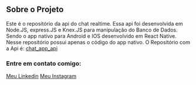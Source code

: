 ## Sobre o Projeto

Este é o repositório da api do chat realtime. Essa api foi desenvolvida em
Node.JS, express.JS e Knex.JS para manipulação do Banco de Dados. Sendo o app
nativo para Android e IOS desenvolvido em React Native. Nesse repositório possui
apenas o código do app nativo. O Repositório com a Api é:
[chat_app_api](https://github.com/HildodeJesus/chat_app_api)

### Entre em contato comigo:

[Meu Linkedin](https://www.linkedin.com/in/hildo-jesus/)
[Meu Instagram](https://www.linkedin.com/in/hildo-jesus/)
